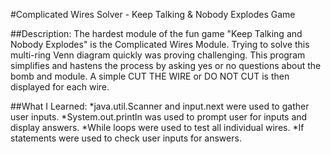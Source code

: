 #Complicated Wires Solver - Keep Talking & Nobody Explodes Game

##Description:
The hardest module of the fun game "Keep Talking and Nobody Explodes" is the Complicated Wires Module.
Trying to solve this multi-ring Venn diagram quickly was proving challenging.
This program simplifies and hastens the process by asking yes or no questions about the 
bomb and module. A simple CUT THE WIRE or DO NOT CUT is then displayed for each wire. 

##What I Learned:
*java.util.Scanner and input.next were used to gather user inputs.
*System.out.println was used to prompt user for inputs and display answers.
*While loops were used to test all individual wires.
*If statements were used to check user inputs for answers.
